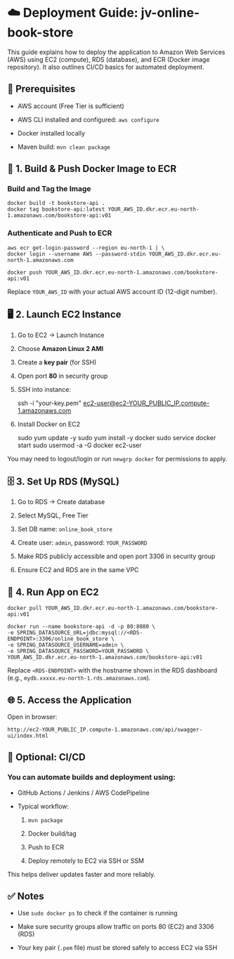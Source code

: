 # ☁️ Deployment Guide: jv-online-book-store

This guide explains how to deploy the application to Amazon Web Services (AWS) using EC2 (compute), 
RDS (database), and ECR (Docker image repository). It also outlines CI/CD basics for automated deployment.

## 🔧 Prerequisites

- AWS account (Free Tier is sufficient)

- AWS CLI installed and configured: `aws configure`

- Docker installed locally

- Maven build: `mvn clean package`

## 🐳 1. Build & Push Docker Image to ECR

### Build and Tag the Image

    docker build -t bookstore-api .
    docker tag bookstore-api:latest YOUR_AWS_ID.dkr.ecr.eu-north-1.amazonaws.com/bookstore-api:v01

### Authenticate and Push to ECR

    aws ecr get-login-password --region eu-north-1 | \
    docker login --username AWS --password-stdin YOUR_AWS_ID.dkr.ecr.eu-north-1.amazonaws.com

    docker push YOUR_AWS_ID.dkr.ecr.eu-north-1.amazonaws.com/bookstore-api:v01

Replace `YOUR_AWS_ID` with your actual AWS account ID (12-digit number).

## 🖥️ 2. Launch EC2 Instance

1. Go to EC2 → Launch Instance

2. Choose **Amazon Linux 2 AMI**

3. Create a **key pair** (for SSH)

4. Open port **80** in security group

5. SSH into instance:


    ssh -i "your-key.pem" ec2-user@ec2-YOUR_PUBLIC_IP.compute-1.amazonaws.com

6. Install Docker on EC2


    sudo yum update -y
    sudo yum install -y docker
    sudo service docker start
    sudo usermod -a -G docker ec2-user

You may need to logout/login or run `newgrp docker` for permissions to apply.

## 🗄️ 3. Set Up RDS (MySQL)

1. Go to RDS → Create database

2. Select MySQL, Free Tier

3. Set DB name: `online_book_store`

4. Create user: `admin`, password: `YOUR_PASSWORD`

5. Make RDS publicly accessible and open port 3306 in security group

6. Ensure EC2 and RDS are in the same VPC

## 🚀 4. Run App on EC2

    docker pull YOUR_AWS_ID.dkr.ecr.eu-north-1.amazonaws.com/bookstore-api:v01

    docker run --name bookstore-api -d -p 80:8080 \
    -e SPRING_DATASOURCE_URL=jdbc:mysql://<RDS-ENDPOINT>:3306/online_book_store \
    -e SPRING_DATASOURCE_USERNAME=admin \
    -e SPRING_DATASOURCE_PASSWORD=YOUR_PASSWORD \
    YOUR_AWS_ID.dkr.ecr.eu-north-1.amazonaws.com/bookstore-api:v01

Replace `<RDS-ENDPOINT>` with the hostname shown in the RDS dashboard (e.g., `mydb.xxxxx.eu-north-1.rds.amazonaws.com`).

## 🌐 5. Access the Application

Open in browser:

    http://ec2-YOUR_PUBLIC_IP.compute-1.amazonaws.com/api/swagger-ui/index.html

## 🔁 Optional: CI/CD

### You can automate builds and deployment using:

- GitHub Actions / Jenkins / AWS CodePipeline

- Typical workflow:

    1. `mvn package`

    2. Docker build/tag

    3. Push to ECR

    4. Deploy remotely to EC2 via SSH or SSM

This helps deliver updates faster and more reliably.

## ✅ Notes

* Use `sudo docker ps` to check if the container is running

* Make sure security groups allow traffic on ports 80 (EC2) and 3306 (RDS)

* Your key pair (`.pem` file) must be stored safely to access EC2 via SSH
